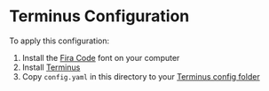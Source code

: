 # Terminus Configuration

To apply this configuration:

1. Install the [Fira Code](https://github.com/tonsky/FiraCode) font on your computer
2. Install [Terminus](https://github.com/Eugeny/terminus/releases)
3. Copy `config.yaml` in this directory to your [Terminus config folder](https://github.com/Eugeny/terminus/wiki/Config-file)
